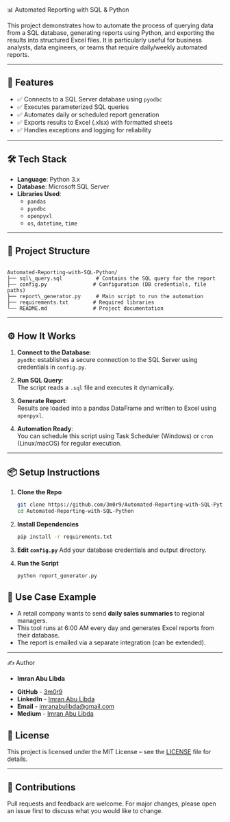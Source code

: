 
📊 Automated Reporting with SQL & Python

This project demonstrates how to automate the process of querying data from a SQL database, generating reports using Python, and exporting the results into structured Excel files. It is particularly useful for business analysts, data engineers, or teams that require daily/weekly automated reports.

---

## 🚀 Features

- ✅ Connects to a SQL Server database using `pyodbc`
- ✅ Executes parameterized SQL queries
- ✅ Automates daily or scheduled report generation
- ✅ Exports results to Excel (.xlsx) with formatted sheets
- ✅ Handles exceptions and logging for reliability

---

## 🛠️ Tech Stack

- **Language**: Python 3.x  
- **Database**: Microsoft SQL Server  
- **Libraries Used**:
  - `pandas`
  - `pyodbc`
  - `openpyxl`
  - `os`, `datetime`, `time`

---

## 📁 Project Structure

```

Automated-Reporting-with-SQL-Python/
├── sql\_query.sql           # Contains the SQL query for the report
├── config.py               # Configuration (DB credentials, file paths)
├── report\_generator.py     # Main script to run the automation
├── requirements.txt        # Required libraries
└── README.md               # Project documentation

````

---

## ⚙️ How It Works

1. **Connect to the Database**:  
   `pyodbc` establishes a secure connection to the SQL Server using credentials in `config.py`.

2. **Run SQL Query**:  
   The script reads a `.sql` file and executes it dynamically.

3. **Generate Report**:  
   Results are loaded into a pandas DataFrame and written to Excel using `openpyxl`.

4. **Automation Ready**:  
   You can schedule this script using Task Scheduler (Windows) or `cron` (Linux/macOS) for regular execution.

---

## 📦 Setup Instructions

1. **Clone the Repo**  
   ```bash
   git clone https://github.com/3m0r9/Automated-Reporting-with-SQL-Python.git
   cd Automated-Reporting-with-SQL-Python


2. **Install Dependencies**

   ```bash
   pip install -r requirements.txt
   ```

3. **Edit `config.py`**
   Add your database credentials and output directory.

4. **Run the Script**

   ```bash
   python report_generator.py
   ```

## 📅 Use Case Example

* A retail company wants to send **daily sales summaries** to regional managers.
* This tool runs at 6:00 AM every day and generates Excel reports from their database.
* The report is emailed via a separate integration (can be extended).

---

✍️ Author

* **Imran Abu Libda**

- **GitHub** - [3m0r9](https://github.com/3m0r9)
- **LinkedIn** - [Imran Abu Libda](https://www.linkedin.com/in/imran-abu-libda/)
- **Email** - [imranabulibda@gmail.com](mailto:imranabulibda@gmail.com)
- **Medium** - [Imran Abu Libda](https://medium.com/@imranabulibda_23845)


## 📄 License

This project is licensed under the MIT License – see the [LICENSE](LICENSE) file for details.

---

## 🙌 Contributions

Pull requests and feedback are welcome. For major changes, please open an issue first to discuss what you would like to change.
